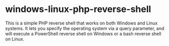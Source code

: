 # windows-linux-php-reverse-shell
This is a simple PHP reverse shell that works on both Windows and Linux systems. It lets you specify the operating system via a query parameter, and will execute a PowerShell reverse shell on Windows or a bash reverse shell on Linux.
